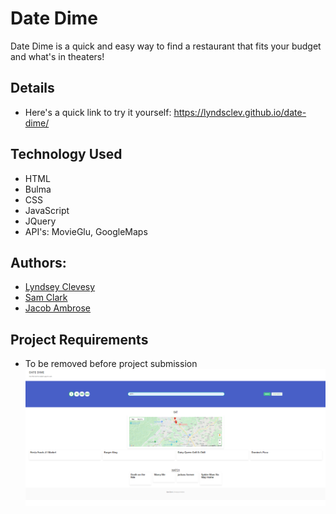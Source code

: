 # Date Dime

Date Dime is a quick and easy way to find a restaurant that fits your budget and what's in theaters!

## Details

- Here's a quick link to try it yourself:
  https://lyndsclev.github.io/date-dime/

## Technology Used

- HTML
- Bulma
- CSS
- JavaScript
- JQuery
- API's: MovieGlu, GoogleMaps

## Authors:

- [Lyndsey Clevesy](https://github.com/lyndsclev)
- [Sam Clark](https://github.com/Sam-Clark1)
- [Jacob Ambrose](https://github.com/jambrose0)

## Project Requirements

- To be removed before project submission
  ![Screenshot](./assets/images/example-screencap.png)
